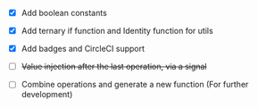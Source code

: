 - [x] Add boolean constants
- [x] Add ternary if function and Identity function for utils
- [x] Add badges and CircleCI support
- [ ] ~~Value injection after the last operation, via a signal~~
- [ ] Combine operations and generate a new function (For further development)

